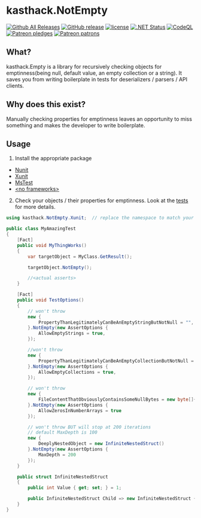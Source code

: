 # kasthack.NotEmpty

[![Github All Releases](https://img.shields.io/github/downloads/kasthack-labs/kasthack.NotEmpty/total.svg)](https://github.com/kasthack-labs/kasthack.NotEmpty/releases/latest)
[![GitHub release](https://img.shields.io/github/release/kasthack-labs/kasthack.NotEmpty.svg)](https://github.com/kasthack-labs/kasthack.NotEmpty/releases/latest)
[![license](https://img.shields.io/github/license/kasthack-labs/kasthack.NotEmpty.svg)](LICENSE)
[![.NET Status](https://github.com/kasthack-labs/kasthack.NotEmpty/workflows/.NET/badge.svg)](https://github.com/kasthack-labs/kasthack.NotEmpty/actions?query=workflow%3A.NET)
[![CodeQL](https://github.com/kasthack-labs/kasthack.NotEmpty/workflows/CodeQL/badge.svg)](https://github.com/kasthack-labs/kasthack.NotEmpty/actions?query=workflow%3ACodeQL)
[![Patreon pledges](https://img.shields.io/endpoint.svg?url=https%3A%2F%2Fshieldsio-patreon.vercel.app%2Fapi%3Fusername%3Dkasthack%26type%3Dpledges&style=flat)](https://patreon.com/kasthack)
[![Patreon patrons](https://img.shields.io/endpoint.svg?url=https%3A%2F%2Fshieldsio-patreon.vercel.app%2Fapi%3Fusername%3Dkasthack%26type%3Dpatrons&style=flat)](https://patreon.com/kasthack)

## What?

kasthack.Empty is a library for recursively checking objects for emptinness(being null, default value, an empty collection or a string). It saves you from writing boilerplate in tests for deserializers / parsers / API clients.

## Why does this exist?

Manually checking properties for emptinness leaves an opportunity to miss something and makes the developer to write boilerplate.

## Usage

1. Install the appropriate package

* [Nunit](https://www.nuget.org/packages/kasthack.NotEmpty.Nunit/)
* [Xunit](https://www.nuget.org/packages/kasthack.NotEmpty.Xunit/)
* [MsTest](https://www.nuget.org/packages/kasthack.NotEmpty.MsTest/)
* [&lt;no frameworks&gt;](https://www.nuget.org/packages/kasthack.NotEmpty.Raw/)

2. Check your objects / their properties for emptinness. Look at the <a href="src/kasthack.NotEmpty.Tests/NotEmptyTestBase.cs">tests</a> for more details.

````csharp
using kasthack.NotEmpty.Xunit;  // replace the namespace to match your test framework

public class MyAmazingTest
{
    [Fact]
    public void MyThingWorks()
    {
        var targetObject = MyClass.GetResult();

        targetObject.NotEmpty();

        //<actual asserts>
    }

    [Fact]
    public void TestOptions()
    {
        // won't throw
        new {
            PropertyThanLegitimatelyCanBeAnEmptyStringButNotNull = "",
        }.NotEmpty(new AssertOptions {
            AllowEmptyStrings = true,
        });

        //won't throw
        new {
            PropertyThanLegitimatelyCanBeAnEmptyCollectionButNotNull = new int[]{},
        }.NotEmpty(new AssertOptions {
            AllowEmptyCollections = true,
        });

        // won't throw
        new {
            FileContentThatObviouslyContainsSomeNullBytes = new byte[]{ 0 }
        }.NotEmpty(new AssertOptions {
            AllowZerosInNumberArrays = true
        });

        // won't throw BUT will stop at 200 iterations
        // default MaxDepth is 100
        new {
            DeeplyNestedObject = new InfiniteNestedStruct()
        }.NotEmpty(new AssertOptions {
            MaxDepth = 200
        });
    }

    public struct InfiniteNestedStruct
    {
        public int Value { get; set; } = 1;

        public InfiniteNestedStruct Child => new InfiniteNestedStruct { Value = this.Value + 1 };
    }
}
````

